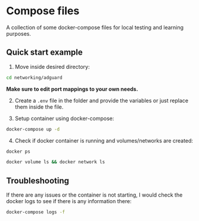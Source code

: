 # Compose files

A collection of some docker-compose files for local testing and learning purposes.

## Quick start example

1. Move inside desired directory:
```bash
cd networking/adguard
```

**Make sure to edit port mappings to your own needs.**

2. Create a `.env` file in the folder and provide the variables or just replace them inside the file.

3. Setup container using docker-compose:
```bash
docker-compose up -d
```

4. Check if docker container is running and volumes/networks are created:
```bash
docker ps
```

```bash
docker volume ls && docker network ls
```

## Troubleshooting
If there are any issues or the container is not starting, I would check the docker logs to see if there is any information there:

```bash
docker-compose logs -f
```
